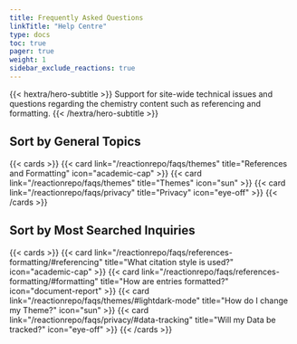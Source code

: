 ```yaml
---
title: Frequently Asked Questions
linkTitle: "Help Centre"
type: docs
toc: true
pager: true
weight: 1
sidebar_exclude_reactions: true
---
```


{{< hextra/hero-subtitle >}}
   Support for site-wide technical issues and questions regarding the chemistry content such as referencing and formatting.
{{< /hextra/hero-subtitle >}}

## Sort by General Topics

{{< cards >}}
  {{< card link="/reactionrepo/faqs/themes" title="References and Formatting" icon="academic-cap" >}}
  {{< card link="/reactionrepo/faqs/themes" title="Themes" icon="sun" >}}
  {{< card link="/reactionrepo/faqs/privacy" title="Privacy" icon="eye-off" >}}
{{< /cards >}}

## Sort by Most Searched Inquiries

{{< cards >}}
  {{< card link="/reactionrepo/faqs/references-formatting/#referencing" title="What citation style is used?" icon="academic-cap" >}}
  {{< card link="/reactionrepo/faqs/references-formatting/#formatting" title="How are entries formatted?" icon="document-report" >}}
  {{< card link="/reactionrepo/faqs/themes/#lightdark-mode" title="How do I change my Theme?" icon="sun" >}}
  {{< card link="/reactionrepo/faqs/privacy/#data-tracking" title="Will my Data be tracked?" icon="eye-off" >}}
{{< /cards >}}

